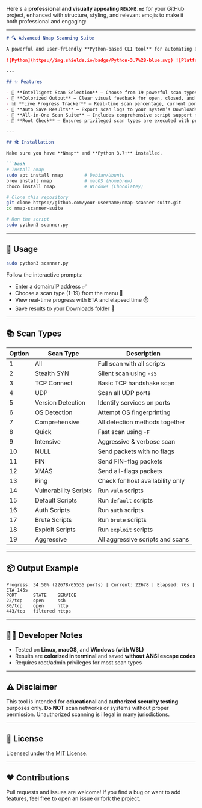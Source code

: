 Here's a **professional and visually appealing `README.md`** for your GitHub project, enhanced with structure, styling, and relevant emojis to make it both professional and engaging:

---

````markdown
# 🔍 Advanced Nmap Scanning Suite

A powerful and user-friendly **Python-based CLI tool** for automating advanced `nmap` scans with real-time progress updates, colorful output, and results saved to your Downloads folder. Perfect for pentesters, sysadmins, and network engineers.  
   
![Python](https://img.shields.io/badge/Python-3.7%2B-blue.svg) ![Platform](https://img.shields.io/badge/Platform-Linux%20%7C%20macOS%20%7C%20Windows-lightgrey.svg) ![License](https://img.shields.io/badge/License-MIT-green.svg)

---

## ✨ Features

- 🧠 **Intelligent Scan Selection** — Choose from 19 powerful scan types
- 🎨 **Colorized Output** — Clear visual feedback for open, closed, and filtered ports
- 📊 **Live Progress Tracker** — Real-time scan percentage, current port, elapsed time, and ETA
- 💾 **Auto Save Results** — Export scan logs to your system’s Downloads folder
- 🧰 **All-in-One Scan Suite** — Includes comprehensive script support for vuln/auth/brute/exploit scans
- 🔐 **Root Check** — Ensures privileged scan types are executed with proper permissions

---

## 🛠️ Installation

Make sure you have **Nmap** and **Python 3.7+** installed.

```bash
# Install nmap
sudo apt install nmap        # Debian/Ubuntu
brew install nmap            # macOS (Homebrew)
choco install nmap           # Windows (Chocolatey)

# Clone this repository
git clone https://github.com/your-username/nmap-scanner-suite.git
cd nmap-scanner-suite

# Run the script
sudo python3 scanner.py
````

---

## 🚀 Usage

```bash
sudo python3 scanner.py
```

Follow the interactive prompts:

* Enter a domain/IP address ✅
* Choose a scan type (1–19) from the menu 🧪
* View real-time progress with ETA and elapsed time ⏱️
* Save results to your Downloads folder 📂

---

## 📚 Scan Types

| Option | Scan Type             | Description                      |
| ------ | --------------------- | -------------------------------- |
| 1      | All                   | Full scan with all scripts       |
| 2      | Stealth SYN           | Silent scan using `-sS`          |
| 3      | TCP Connect           | Basic TCP handshake scan         |
| 4      | UDP                   | Scan all UDP ports               |
| 5      | Version Detection     | Identify services on ports       |
| 6      | OS Detection          | Attempt OS fingerprinting        |
| 7      | Comprehensive         | All detection methods together   |
| 8      | Quick                 | Fast scan using `-F`             |
| 9      | Intensive             | Aggressive & verbose scan        |
| 10     | NULL                  | Send packets with no flags       |
| 11     | FIN                   | Send FIN-flag packets            |
| 12     | XMAS                  | Send all-flags packets           |
| 13     | Ping                  | Check for host availability only |
| 14     | Vulnerability Scripts | Run `vuln` scripts               |
| 15     | Default Scripts       | Run `default` scripts            |
| 16     | Auth Scripts          | Run `auth` scripts               |
| 17     | Brute Scripts         | Run `brute` scripts              |
| 18     | Exploit Scripts       | Run `exploit` scripts            |
| 19     | Aggressive            | All aggressive scripts and scans |

---

## 📦 Output Example

```text
Progress: 34.50% (22678/65535 ports) | Current: 22678 | Elapsed: 76s | ETA 145s
PORT      STATE    SERVICE
22/tcp    open     ssh
80/tcp    open     http
443/tcp   filtered https
```

---

## 🧑‍💻 Developer Notes

* Tested on **Linux**, **macOS**, and **Windows (with WSL)**
* Results are **colorized in terminal** and saved **without ANSI escape codes**
* Requires root/admin privileges for most scan types

---

## ⚠️ Disclaimer

This tool is intended for **educational** and **authorized security testing** purposes only.
**Do NOT** scan networks or systems without proper permission. Unauthorized scanning is illegal in many jurisdictions.

---

## 📄 License

Licensed under the [MIT License](LICENSE).

---

## ❤️ Contributions

Pull requests and issues are welcome!
If you find a bug or want to add features, feel free to open an issue or fork the project.



